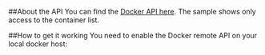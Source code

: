 ##About the API
You can find the [Docker API here](http://docs.docker.com/reference/api/docker_remote_api/). 
The sample shows only access to the container list.

##How to get it working
You need to enable the Docker remote API on your local docker host:





